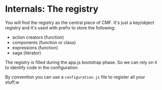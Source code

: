 # Internals: The registry

You will find the registry as the central piece of CMF.
It's just a key/object registry and it's used with prefix to store the following:

* action creators (function)
* components (function or class)
* expressions (function)
* saga (iterator)

The registry is filled during the app.js bootstrap phase. So we can rely on it
to identify code in the configuration.

By convention you can use a `configuration.js` file to register all your stuff;w
